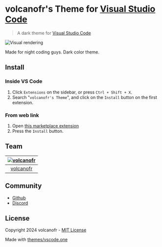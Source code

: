 # volcanofr's Theme for [Visual Studio Code](https://code.visualstudio.com/)

> A dark theme for [Visual Studio Code](https://code.visualstudio.com/)

![Visual rendering](https://github.com/volcanofr/volcanofr-theme/images/render.png)

Made for night coding guys. Dark color theme.

## Install

### Inside VS Code

1. Click `Extensions` on the sidebar, or press `Ctrl + Shift + X`.
2. Search "`volcanofr's Theme`", and click on the `Install` button on the first extension.

### From web link

1. Open [this marketplace extension](https://marketplace.visualstudio.com/items?itemName=volcanofr.volcanofr-theme)
2. Press the `Install` button.

## Team

[![volcanofr](https://avatars.githubusercontent.com/u/74511042?s=96)](https://github.com/volcanofr) |
:---: |
[volcanofr](https://github.com/volcanofr) |

## Community

* [Github](https://github.com/volcanofr/volcanofr-theme/issues)
* [Discord](https://discord.com/users/589383722759880705)

## License

Copyright 2024 volcanofr - [MIT License](https://opensource.org/license/mit)

Made with [themes/vscode.one](https://themes.vscode.one/theme/volcanofr/fwqia1Wv)